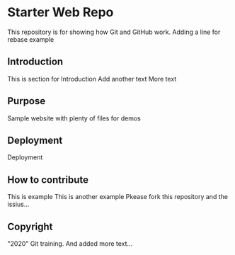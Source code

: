 # Starter Web Repo

This repository is for showing how Git and GitHub work.
Adding a line for rebase example

## Introduction

This is section for Introduction
Add another text
More text

## Purpose

Sample website with plenty of files for demos

## Deployment
Deployment

## How to contribute

This is example
This is another example
Pkease fork this repository and the issius...

## Copyright

 "2020" Git training. And added more text...